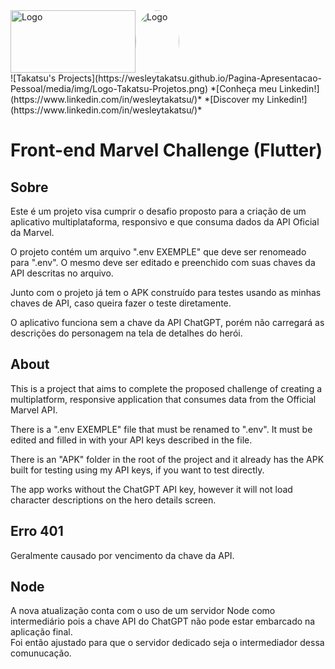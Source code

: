 <div style="display: flex; align-items: center;">
  <img src="https://github.com/abraao69/ApiRestful-teste/blob/main/logo.png" alt="Logo" width="200" height="100">
  <img src="https://github.com/abraao69/abraao69-portfolio-abraao/blob/master/testinho/portfolio/1679067787215.jpeg" alt="Logo" width="70" height="100" style="border-radius: 100%;">

<br><br>
</div>
![Takatsu's Projects](https://wesleytakatsu.github.io/Pagina-Apresentacao-Pessoal/media/img/Logo-Takatsu-Projetos.png)
*[Conheça meu Linkedin!](https://www.linkedin.com/in/wesleytakatsu/)*  
*[Discover my Linkedin!](https://www.linkedin.com/in/wesleytakatsu/)*


  
  
# Front-end Marvel Challenge (Flutter)

## Sobre
  
Este é um projeto visa cumprir o desafio proposto para a criação de um aplicativo multiplataforma, responsivo e que consuma dados da API Oficial da Marvel.  
  
O projeto contém um arquivo ".env EXEMPLE" que deve ser renomeado para ".env". O mesmo deve ser editado e preenchido com suas chaves da API descritas no arquivo.  
  
Junto com o projeto já tem o APK construído para testes usando as minhas chaves de API, caso queira fazer o teste diretamente.  
  
O aplicativo funciona sem a chave da API ChatGPT, porém não carregará as descrições do personagem na tela de detalhes do herói.  
  

## About
  
This is a project that aims to complete the proposed challenge of creating a multiplatform, responsive application that consumes data from the Official Marvel API.  
  
There is a ".env EXEMPLE" file that must be renamed to ".env". It must be edited and filled in with your API keys described in the file.  
  
There is an "APK" folder in the root of the project and it already has the APK built for testing using my API keys, if you want to test directly.  
  
The app works without the ChatGPT API key, however it will not load character descriptions on the hero details screen.  

## Erro 401  
Geralmente causado por vencimento da chave da API.  

## Node  
A nova atualização conta com o uso de um servidor Node como intermediário pois a chave API do ChatGPT não pode estar embarcado na aplicação final.  
Foi então ajustado para que o servidor dedicado seja o intermediador dessa comunucação.  
